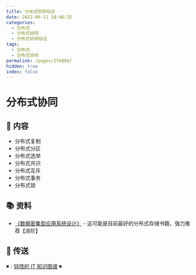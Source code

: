 ```yaml
---
title: 分布式协同综合
date: 2022-06-11 10:46:35
categories:
  - 分布式
  - 分布式协同
  - 分布式协同综合
tags:
  - 分布式
  - 分布式协同
permalink: /pages/2fe804/
hidden: true
index: false
---
```


# 分布式协同

## 📖 内容

- 分布式复制
- 分布式分区
- 分布式选举
- 分布式共识
- 分布式互斥
- 分布式事务
- 分布式锁

## 📚 资料

- [《数据密集型应用系统设计》](https://book.douban.com/subject/30329536/) - 这可能是目前最好的分布式存储书籍，强力推荐【进阶】

## 🚪 传送

◾ 💧 [钝悟的 IT 知识图谱](https://dunwu.github.io/waterdrop/) ◾
